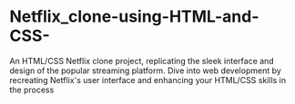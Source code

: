 # Netflix_clone-using-HTML-and-CSS-
An HTML/CSS Netflix clone project, replicating the sleek interface and design of the popular streaming platform. Dive into web development by recreating Netflix's user interface and enhancing your HTML/CSS skills in the process
